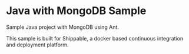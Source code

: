 Java with MongoDB Sample
================
Sample Java project with MongoDB using Ant.

This sample is built for Shippable, a docker based continuous integration and deployment platform.
